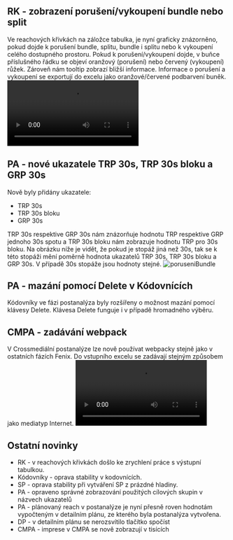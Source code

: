 ﻿---
categories: [fenix]
layout: fenix
---
## RK - zobrazení porušení/vykoupení bundle nebo split
Ve reachových křivkách na záložce tabulka, je nyní graficky znázorněno, pokud dojde k porušení bundle, splitu, bundle i splitu nebo k vykoupení celého dostupného prostoru. Pokud k porušení/vykoupení dojde, v buňce příslušného řádku se objeví oranžový (porušení) nebo červený (vykoupení) růžek. Zároveň nám tooltip zobrazí bližší informace. Informace o porušení a vykoupení se exportují do excelu jako oranžové/červené podbarvení buněk.
<video src="{{site.url}}/data/ruzek_vykoupeni.mp4" type="video/mp4" controls></video>

## PA - nové ukazatele TRP 30s, TRP 30s bloku a GRP 30s
Nově byly přidány ukazatele:

<ul><li>TRP 30s</li>
<li>TRP 30s bloku</li>
<li>GRP 30s</li></ul>

TRP 30s respektive GRP 30s nám znázorňuje hodnotu TRP respektive GRP jednoho 30s spotu a TRP 30s bloku nám zobrazuje hodnotu TRP pro 30s bloku. Na obrázku níže je vidět, že pokud je stopáž jiná než 30s,
tak se k této stopáži mění poměrně hodnota ukazatelů TRP 30s, TRP 30s bloku a GRP 30s.
V případě 30s stopáže jsou hodnoty stejné.
![poruseniBundle]({{site.url}}/data/TRP30bloku.jpg)

## PA - mazání pomocí Delete v Kódovnících
Kódovníky ve fázi postanalýza byly rozšířeny o možnost mazání pomocí klávesy Delete. Klávesa Delete funguje i v případě hromadného výběru.

## CMPA - zadávání webpack
V Crossmediální postanalýze lze nově používat webpacky stejně jako v ostatních fázích Fenix. Do vstupního excelu se zadávají stejným způsobem jako mediatyp Internet.
<video src="{{site.url}}/data/CMPA_webpack.mp4" type="video/mp4" controls></video>

## Ostatní novinky
<ul><li>RK - v reachových křivkách došlo ke zrychlení práce s výstupní tabulkou.</li>
<li>Kódovníky - oprava stability v kodovnících.</li>
<li>SP - oprava stability při vytváření SP z prázdné hladiny.</li>
<li>PA - opraveno správné zobrazování použitých cílových skupin v názvech ukazatelů</li>
<li>PA - plánovaný reach v postanalýze je nyní přesně roven hodnotám vypočteným v detailním plánu, ze kterého byla postanalýza vytvořena.</li>
<li>DP - v detailním plánu se nerozsvítilo tlačítko spočíst</li>
<li>CMPA - imprese v CMPA se nově zobrazují v tisících</li></ul>
